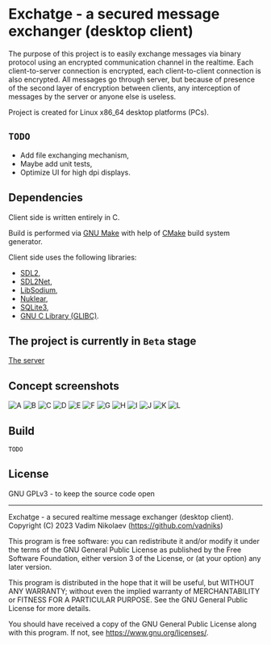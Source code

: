 
# Exchatge - a secured message exchanger (desktop client)

The purpose of this project is to easily exchange messages 
via binary protocol using an encrypted communication channel 
in the realtime. Each client-to-server connection is encrypted, 
each client-to-client connection is also encrypted. All messages 
go through server, but because of presence of the second layer 
of encryption between clients, any interception of messages by 
the server or anyone else is useless.

Project is created for Linux x86_64 desktop platforms (PCs).

## `TODO`
* Add file exchanging mechanism,
* Maybe add unit tests,
* Optimize UI for high dpi displays.

## Dependencies

Client side is written entirely in C.

Build is performed via [GNU Make](https://www.gnu.org/software/make) 
with help of [CMake](https://cmake.org) build system generator.

Client side uses the following libraries: 
* [SDL2](https://github.com/libsdl-org/SDL), 
* [SDL2Net](https://github.com/libsdl-org/SDL_net), 
* [LibSodium](https://github.com/jedisct1/libsodium), 
* [Nuklear](https://github.com/Immediate-Mode-UI/Nuklear),
* [SQLite3](https://sqlite.org),
* [GNU C Library (GLIBC)](https://www.gnu.org/software/libc).

## The project is currently in `Beta` stage

[The server](https://github.com/vadniks/ExchatgeServer)

## Concept screenshots

![A](screenshots/a.png "A")
![B](screenshots/b.png "B")
![C](screenshots/c.png "C")
![D](screenshots/d.png "D")
![E](screenshots/e.png "E")
![F](screenshots/f.png "F")
![G](screenshots/g.png "G")
![H](screenshots/h.png "H")
![I](screenshots/i.png "I")
![J](screenshots/j.png "J")
![K](screenshots/k.png "K")
![L](screenshots/l.png "L")

## Build

`TODO`

## License

GNU GPLv3 - to keep the source code open

---

Exchatge - a secured realtime message exchanger (desktop client).
Copyright (C) 2023  Vadim Nikolaev (https://github.com/vadniks)

This program is free software: you can redistribute it and/or modify
it under the terms of the GNU General Public License as published by
the Free Software Foundation, either version 3 of the License, or
(at your option) any later version.

This program is distributed in the hope that it will be useful,
but WITHOUT ANY WARRANTY; without even the implied warranty of
MERCHANTABILITY or FITNESS FOR A PARTICULAR PURPOSE.  See the
GNU General Public License for more details.

You should have received a copy of the GNU General Public License
along with this program.  If not, see <https://www.gnu.org/licenses/>.
